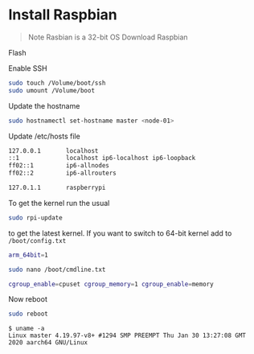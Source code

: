 # Install Raspbian
> Note Rasbian is a 32-bit OS
Download Raspbian

Flash

Enable SSH

```bash
sudo touch /Volume/boot/ssh
sudo umount /Volume/boot
```
Update the hostname

```bash
sudo hostnamectl set-hostname master <node-01>
```

Update /etc/hosts file

```bash
127.0.0.1       localhost
::1             localhost ip6-localhost ip6-loopback
ff02::1         ip6-allnodes
ff02::2         ip6-allrouters

127.0.1.1       raspberrypi
```

To get the kernel run the usual 

```bash
sudo rpi-update
```

to get the latest kernel. If you want to switch to 64-bit kernel add to `/boot/config.txt`

```bash
arm_64bit=1
```
```bash
sudo nano /boot/cmdline.txt
```

```bash
cgroup_enable=cpuset cgroup_memory=1 cgroup_enable=memory
```

Now reboot

```bash
sudo reboot
```

 ```
 $ uname -a
Linux master 4.19.97-v8+ #1294 SMP PREEMPT Thu Jan 30 13:27:08 GMT 2020 aarch64 GNU/Linux
```
